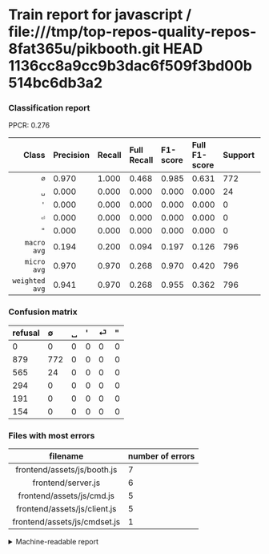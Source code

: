 # Train report for javascript / file:///tmp/top-repos-quality-repos-8fat365u/pikbooth.git HEAD 1136cc8a9cc9b3dac6f509f3bd00b514bc6db3a2

### Classification report

PPCR: 0.276

| Class | Precision | Recall | Full Recall | F1-score | Full F1-score | Support | Full Support | PPCR |
|------:|:----------|:-------|:------------|:---------|:---------|:--------|:-------------|:-----|
| `∅` | 0.970| 1.000| 0.468| 0.985| 0.631| 772| 1651| 0.468 |
| `␣` | 0.000| 0.000| 0.000| 0.000| 0.000| 24| 589| 0.041 |
| `'` | 0.000| 0.000| 0.000| 0.000| 0.000| 0| 294| 0.000 |
| `⏎` | 0.000| 0.000| 0.000| 0.000| 0.000| 0| 191| 0.000 |
| `"` | 0.000| 0.000| 0.000| 0.000| 0.000| 0| 154| 0.000 |
| `macro avg` | 0.194| 0.200| 0.094| 0.197| 0.126| 796| 2879| 0.276 |
| `micro avg` | 0.970| 0.970| 0.268| 0.970| 0.420| 796| 2879| 0.276 |
| `weighted avg` | 0.941| 0.970| 0.268| 0.955| 0.362| 796| 2879| 0.276 |

### Confusion matrix

|refusal|  ∅| ␣| '| ⏎| "| 
|:---|:---|:---|:---|:---|:---|
|0 |0 |0 |0 |0 |0 |
|879 |772 |0 |0 |0 |0 |
|565 |24 |0 |0 |0 |0 |
|294 |0 |0 |0 |0 |0 |
|191 |0 |0 |0 |0 |0 |
|154 |0 |0 |0 |0 |0 |

### Files with most errors

| filename | number of errors|
|:----:|:-----|
| frontend/assets/js/booth.js | 7 |
| frontend/server.js | 6 |
| frontend/assets/js/cmd.js | 5 |
| frontend/assets/js/client.js | 5 |
| frontend/assets/js/cmdset.js | 1 |

<details>
    <summary>Machine-readable report</summary>
```json
{
  "cl_report": {"\"": {"f1-score": 0.0, "precision": 0.0, "recall": 0.0, "support": 0}, "\u0027": {"f1-score": 0.0, "precision": 0.0, "recall": 0.0, "support": 0}, "macro avg": {"f1-score": 0.19693877551020406, "precision": 0.19396984924623115, "recall": 0.2, "support": 796}, "micro avg": {"f1-score": 0.9698492462311558, "precision": 0.9698492462311558, "recall": 0.9698492462311558, "support": 796}, "weighted avg": {"f1-score": 0.9550046149112911, "precision": 0.9406075604151409, "recall": 0.9698492462311558, "support": 796}, "\u2205": {"f1-score": 0.9846938775510203, "precision": 0.9698492462311558, "recall": 1.0, "support": 772}, "\u23ce": {"f1-score": 0.0, "precision": 0.0, "recall": 0.0, "support": 0}, "\u2423": {"f1-score": 0.0, "precision": 0.0, "recall": 0.0, "support": 24}},
  "cl_report_full": {"\"": {"f1-score": 0.0, "precision": 0.0, "recall": 0.0, "support": 154}, "\u0027": {"f1-score": 0.0, "precision": 0.0, "recall": 0.0, "support": 294}, "macro avg": {"f1-score": 0.12619534123416426, "precision": 0.19396984924623115, "recall": 0.09351907934585099, "support": 2879}, "micro avg": {"f1-score": 0.42013605442176877, "precision": 0.9698492462311558, "recall": 0.2681486627301146, "support": 2879}, "weighted avg": {"f1-score": 0.3618417998916381, "precision": 0.5561726660394715, "recall": 0.2681486627301146, "support": 2879}, "\u2205": {"f1-score": 0.6309767061708214, "precision": 0.9698492462311558, "recall": 0.467595396729255, "support": 1651}, "\u23ce": {"f1-score": 0.0, "precision": 0.0, "recall": 0.0, "support": 191}, "\u2423": {"f1-score": 0.0, "precision": 0.0, "recall": 0.0, "support": 589}},
  "ppcr": 0.27648489058700937
}
```
</details>
